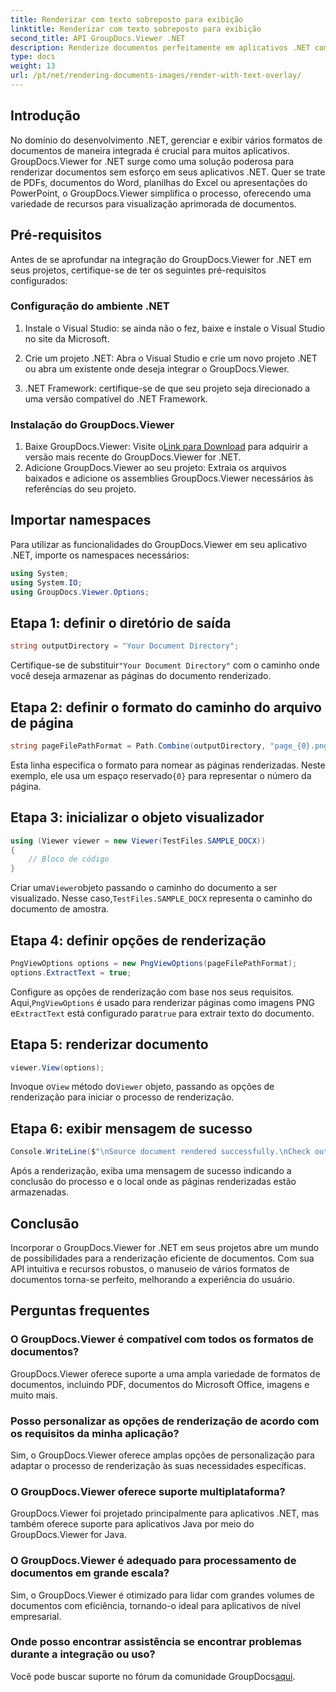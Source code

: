 ```yaml
---
title: Renderizar com texto sobreposto para exibição
linktitle: Renderizar com texto sobreposto para exibição
second_title: API GroupDocs.Viewer .NET
description: Renderize documentos perfeitamente em aplicativos .NET com GroupDocs.Viewer, suportando vários formatos para aprimorar a experiência do usuário.
type: docs
weight: 13
url: /pt/net/rendering-documents-images/render-with-text-overlay/
---
```

## Introdução
No domínio do desenvolvimento .NET, gerenciar e exibir vários formatos de documentos de maneira integrada é crucial para muitos aplicativos. GroupDocs.Viewer for .NET surge como uma solução poderosa para renderizar documentos sem esforço em seus aplicativos .NET. Quer se trate de PDFs, documentos do Word, planilhas do Excel ou apresentações do PowerPoint, o GroupDocs.Viewer simplifica o processo, oferecendo uma variedade de recursos para visualização aprimorada de documentos.
## Pré-requisitos
Antes de se aprofundar na integração do GroupDocs.Viewer for .NET em seus projetos, certifique-se de ter os seguintes pré-requisitos configurados:
### Configuração do ambiente .NET
1. Instale o Visual Studio: se ainda não o fez, baixe e instale o Visual Studio no site da Microsoft.
   
2. Crie um projeto .NET: Abra o Visual Studio e crie um novo projeto .NET ou abra um existente onde deseja integrar o GroupDocs.Viewer.
3. .NET Framework: certifique-se de que seu projeto seja direcionado a uma versão compatível do .NET Framework.
### Instalação do GroupDocs.Viewer
1.  Baixe GroupDocs.Viewer: Visite o[Link para Download](https://releases.groupdocs.com/viewer/net/) para adquirir a versão mais recente do GroupDocs.Viewer for .NET.
2. Adicione GroupDocs.Viewer ao seu projeto: Extraia os arquivos baixados e adicione os assemblies GroupDocs.Viewer necessários às referências do seu projeto.

## Importar namespaces
Para utilizar as funcionalidades do GroupDocs.Viewer em seu aplicativo .NET, importe os namespaces necessários:
```csharp
using System;
using System.IO;
using GroupDocs.Viewer.Options;
```

## Etapa 1: definir o diretório de saída
```csharp
string outputDirectory = "Your Document Directory";
```
 Certifique-se de substituir`"Your Document Directory"` com o caminho onde você deseja armazenar as páginas do documento renderizado.
## Etapa 2: definir o formato do caminho do arquivo de página
```csharp
string pageFilePathFormat = Path.Combine(outputDirectory, "page_{0}.png");
```
 Esta linha especifica o formato para nomear as páginas renderizadas. Neste exemplo, ele usa um espaço reservado`{0}` para representar o número da página.
## Etapa 3: inicializar o objeto visualizador
```csharp
using (Viewer viewer = new Viewer(TestFiles.SAMPLE_DOCX))
{
    // Bloco de código
}
```
 Criar uma`Viewer`objeto passando o caminho do documento a ser visualizado. Nesse caso,`TestFiles.SAMPLE_DOCX` representa o caminho do documento de amostra.
## Etapa 4: definir opções de renderização
```csharp
PngViewOptions options = new PngViewOptions(pageFilePathFormat);
options.ExtractText = true;
```
 Configure as opções de renderização com base nos seus requisitos. Aqui,`PngViewOptions` é usado para renderizar páginas como imagens PNG e`ExtractText` está configurado para`true` para extrair texto do documento.
## Etapa 5: renderizar documento
```csharp
viewer.View(options);
```
 Invoque o`View` método do`Viewer` objeto, passando as opções de renderização para iniciar o processo de renderização.
## Etapa 6: exibir mensagem de sucesso
```csharp
Console.WriteLine($"\nSource document rendered successfully.\nCheck output in {outputDirectory}.");
```
Após a renderização, exiba uma mensagem de sucesso indicando a conclusão do processo e o local onde as páginas renderizadas estão armazenadas.

## Conclusão
Incorporar o GroupDocs.Viewer for .NET em seus projetos abre um mundo de possibilidades para a renderização eficiente de documentos. Com sua API intuitiva e recursos robustos, o manuseio de vários formatos de documentos torna-se perfeito, melhorando a experiência do usuário.
## Perguntas frequentes
### O GroupDocs.Viewer é compatível com todos os formatos de documentos?
GroupDocs.Viewer oferece suporte a uma ampla variedade de formatos de documentos, incluindo PDF, documentos do Microsoft Office, imagens e muito mais.
### Posso personalizar as opções de renderização de acordo com os requisitos da minha aplicação?
Sim, o GroupDocs.Viewer oferece amplas opções de personalização para adaptar o processo de renderização às suas necessidades específicas.
### O GroupDocs.Viewer oferece suporte multiplataforma?
GroupDocs.Viewer foi projetado principalmente para aplicativos .NET, mas também oferece suporte para aplicativos Java por meio do GroupDocs.Viewer for Java.
### O GroupDocs.Viewer é adequado para processamento de documentos em grande escala?
Sim, o GroupDocs.Viewer é otimizado para lidar com grandes volumes de documentos com eficiência, tornando-o ideal para aplicativos de nível empresarial.
### Onde posso encontrar assistência se encontrar problemas durante a integração ou uso?
 Você pode buscar suporte no fórum da comunidade GroupDocs[aqui](https://forum.groupdocs.com/c/viewer/9).